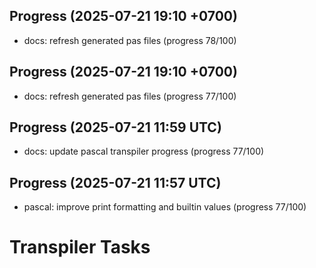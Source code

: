 ## Progress (2025-07-21 19:10 +0700)
- docs: refresh generated pas files (progress 78/100)

## Progress (2025-07-21 19:10 +0700)
- docs: refresh generated pas files (progress 77/100)

## Progress (2025-07-21 11:59 UTC)
- docs: update pascal transpiler progress (progress 77/100)

## Progress (2025-07-21 11:57 UTC)
- pascal: improve print formatting and builtin values (progress 77/100)

# Transpiler Tasks

